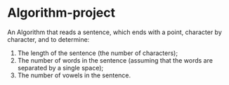 # Algorithm-project
An Algorithm that reads a sentence, which ends with a point, character by character, and to determine:
1. The length of the sentence (the number of characters);
2. The number of words in the sentence (assuming that the words are separated by a single space);
3. The number of vowels in the sentence.
